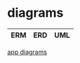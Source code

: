 # diagrams

| ERM  | ERD | UML |
|------|-----|-----|

<a href='https://app.diagrams.net/'>app diagrams</a>
